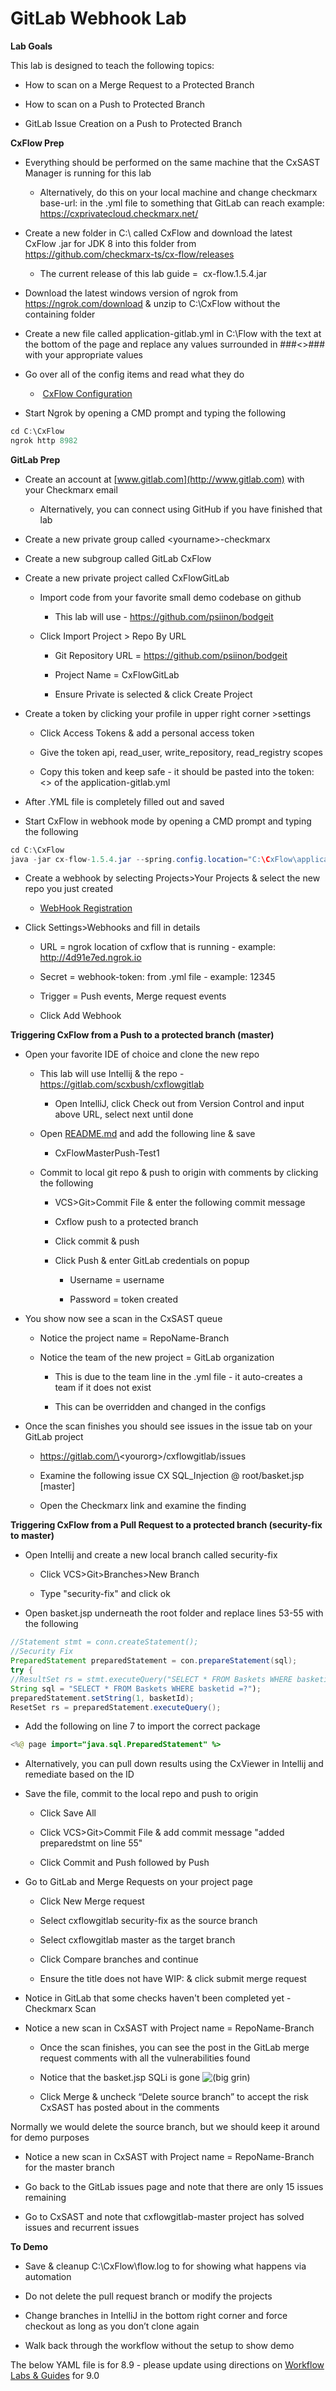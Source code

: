 # GitLab Webhook Lab

**Lab Goals**

This lab is designed to teach the following topics:

-   How to scan on a Merge Request to a Protected Branch

-   How to scan on a Push to Protected Branch

-   GitLab Issue Creation on a Push to Protected Branch

**CxFlow Prep**

-   Everything should be performed on the same machine that the CxSAST
    Manager is running for this lab

    -   Alternatively, do this on your local machine and change
        checkmarx base-url: in the .yml file to something that GitLab
        can reach example: <https://cxprivatecloud.checkmarx.net/>

-   Create a new folder in C:\\ called CxFlow and download the latest
    CxFlow .jar for JDK 8 into this folder from
    <https://github.com/checkmarx-ts/cx-flow/releases>

    -   The current release of this lab guide =  cx-flow.1.5.4.jar

-   Download the latest windows version of ngrok from
    <https://ngrok.com/download> & unzip to C:\\CxFlow without the
    containing folder

-   Create a new file called application-gitlab.yml in C:\\Flow with the
    text at the bottom of the page and replace any values surrounded in
    \#\#\#\<\>\#\#\# with your appropriate values

-   Go over all of the config items and read what they do

    -    [CxFlow Configuration](CxFlow_Configuration)

-   Start Ngrok by opening a CMD prompt and typing the following

``` java
cd C:\CxFlow
ngrok http 8982
```

**GitLab Prep**

-   Create an account at [www.gitlab.com](http://www.gitlab.com) with
    your Checkmarx email

    -   Alternatively, you can connect using GitHub if you have finished
        that lab

-   Create a new private group called \<yourname\>-checkmarx

-   Create a new subgroup called GitLab CxFlow

-   Create a new private project called CxFlowGitLab

    -   Import code from your favorite small demo codebase on github

        -   This lab will use - <https://github.com/psiinon/bodgeit>

    -   Click Import Project \> Repo By URL

        -   Git Repository URL = <https://github.com/psiinon/bodgeit>

        -   Project Name = CxFlowGitLab

        -   Ensure Private is selected & click Create Project

<!-- -->

-   Create a token by clicking your profile in upper right
    corner \>settings

    -   Click Access Tokens & add a personal access token

    -   Give the token api, read\_user, write\_repository,
        read\_registry scopes

    -   Copy this token and keep safe - it should be pasted into the
        token: \<\> of the application-gitlab.yml

-   After .YML file is completely filled out and saved

-   Start CxFlow in webhook mode by opening a CMD prompt and typing the
    following

``` java
cd C:\CxFlow
java -jar cx-flow-1.5.4.jar --spring.config.location="C:\CxFlow\application-gitlab.yml" --web
```

-   Create a webhook by selecting Projects\>Your Projects & select the
    new repo you just created

    -   [WebHook Registration](WebHook_Registration)

-   Click Settings\>Webhooks and fill in details

    -   URL = ngrok location of cxflow that is running - example:
        <http://4d91e7ed.ngrok.io>

    -   Secret = webhook-token: from .yml file - example: 12345

    -   Trigger = Push events, Merge request events

    -   Click Add Webhook

**Triggering CxFlow from a Push to a protected branch (master)**

-   Open your favorite IDE of choice and clone the new repo

    -   This lab will use Intellij & the repo -
        <https://gitlab.com/scxbush/cxflowgitlab>

        -   Open IntelliJ, click Check out from Version Control and
            input above URL, select next until done

    -   Open [README.md](http://README.md) and add the following line &
        save

        -   CxFlowMasterPush-Test1

    -   Commit to local git repo & push to origin with comments by
        clicking the following

        -   VCS\>Git\>Commit File & enter the following commit message

        -   Cxflow push to a protected branch

        -   Click commit & push

        -   Click Push & enter GitLab credentials on popup

            -   Username = username

            -   Password = token created

-   You show now see a scan in the CxSAST queue

    -   Notice the project name = RepoName-Branch

    -   Notice the team of the new project = GitLab organization

        -   This is due to the team line in the .yml file - it
            auto-creates a team if it does not exist

        -   This can be overridden and changed in the configs

-   Once the scan finishes you should see issues in the issue tab on
    your GitLab project

    -   https://gitlab.com/\<yourorg\>/cxflowgitlab/issues

    -   Examine the following issue CX SQL\_Injection @ root/basket.jsp
        \[master\]

    -   Open the Checkmarx link and examine the finding

**Triggering CxFlow from a Pull Request to a protected branch
(security-fix to master)**

-   Open Intellij and create a new local branch called security-fix

    -   Click VCS\>Git\>Branches\>New Branch

    -   Type "security-fix" and click ok

-   Open basket.jsp underneath the root folder and replace lines 53-55
    with the following

``` java
//Statement stmt = conn.createStatement();
//Security Fix
PreparedStatement preparedStatement = con.prepareStatement(sql);
try {
//ResultSet rs = stmt.executeQuery("SELECT * FROM Baskets WHERE basketid = " + basketId);
String sql = "SELECT * FROM Baskets WHERE basketid =?");
preparedStatement.setString(1, basketId);
ResetSet rs = preparedStatement.executeQuery();
```

-   Add the following on line 7 to import the correct package

``` java
<%@ page import="java.sql.PreparedStatement" %>
```

-   Alternatively, you can pull down results using the CxViewer in
    Intellij and remediate based on the ID

-   Save the file, commit to the local repo and push to origin

    -   Click Save All

    -   Click VCS\>Git\>Commit File & add commit message "added
        preparedstmt on line 55"

    -   Click Commit and Push followed by Push

-   Go to GitLab and Merge Requests on your project page

    -   Click New Merge request

    -   Select cxflowgitlab security-fix as the source branch

    -   Select cxflowgitlab master as the target branch

    -   Click Compare branches and continue

    -   Ensure the title does not have WIP: & click submit merge request

-   Notice in GitLab that some checks haven't been completed yet -
    Checkmarx Scan

-   Notice a new scan in CxSAST with Project name = RepoName-Branch

    -   Once the scan finishes, you can see the post in the GitLab merge
        request comments with all the vulnerabilities found

    -   Notice that the basket.jsp SQLi is gone
        <img src="images/icons/emoticons/biggrin.png" class="emoticon emoticon-laugh" alt="(big grin)" />

    -   Click Merge & uncheck “Delete source branch” to accept the risk
        CxSAST has posted about in the comments

Normally we would delete the source branch, but we should keep it around
for demo purposes

-   Notice a new scan in CxSAST with Project name = RepoName-Branch for
    the master branch

-   Go back to the GitLab issues page and note that there are only 15
    issues remaining

-   Go to CxSAST and note that cxflowgitlab-master project has solved
    issues and recurrent issues

**To Demo**

-   Save & cleanup C:\\CxFlow\\flow.log to for showing what happens via
    automation

-   Do not delete the pull request branch or modify the projects

-   Change branches in IntelliJ in the bottom right corner and force
    checkout as long as you don’t clone again

-   Walk back through the workflow without the setup to show demo

The below YAML file is for 8.9 - please update using directions on
[Workflow Labs & Guides](Workflow_Labs_Guides) for 9.0
